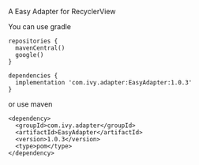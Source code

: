 A Easy Adapter for RecyclerView

You can use gradle
```
repositories {
  mavenCentral()
  google()
}

dependencies {
  implementation 'com.ivy.adapter:EasyAdapter:1.0.3'
}
```

or use maven
```
<dependency>
  <groupId>com.ivy.adapter</groupId>
  <artifactId>EasyAdapter</artifactId>
  <version>1.0.3</version>
  <type>pom</type>
</dependency>
```
